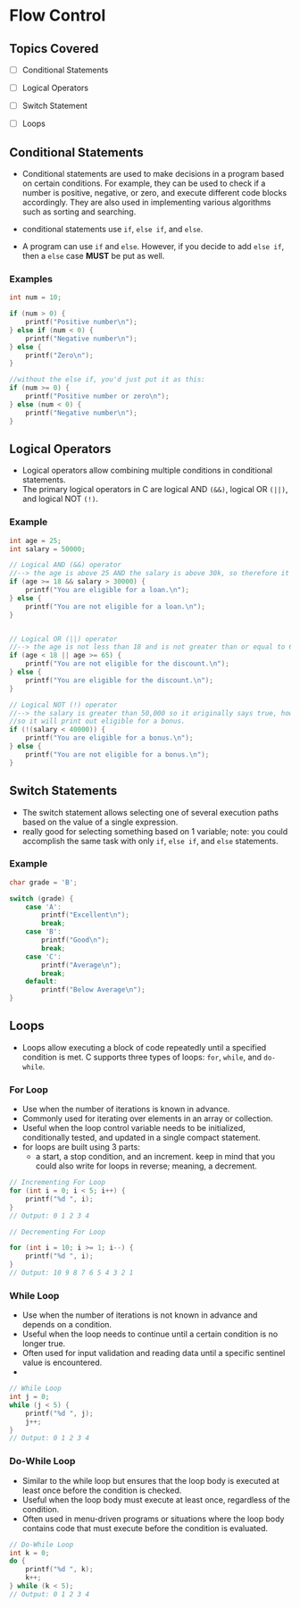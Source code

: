 # Flow Control

## Topics Covered
- [ ] Conditional Statements
- [ ] Logical Operators
- [ ] Switch Statement
- [ ] Loops


## Conditional Statements
- Conditional statements are used to make decisions in a program based on certain conditions. For example, they can be used to check if a number is positive, negative, or zero, and execute different code blocks accordingly. They are also used in implementing various algorithms such as sorting and searching.

- conditional statements use `if`, `else if`, and `else`.
- A program can use `if` and `else`. However, if you decide to add `else if`, then a `else` case <strong>MUST</strong> be put as well.

### Examples
```C
int num = 10;

if (num > 0) {
    printf("Positive number\n");
} else if (num < 0) {
    printf("Negative number\n");
} else {
    printf("Zero\n");
}

//without the else if, you'd just put it as this:
if (num >= 0) {
    printf("Positive number or zero\n");
} else (num < 0) {
    printf("Negative number\n");
}
```

## Logical Operators
- Logical operators allow combining multiple conditions in conditional statements. 
- The primary logical operators in C are logical AND `(&&)`, logical OR `(||)`, and logical NOT `(!)`.

### Example
```C
int age = 25;
int salary = 50000;

// Logical AND (&&) operator 
//--> the age is above 25 AND the salary is above 30k, so therefore it will print you are eligible for a loan.
if (age >= 18 && salary > 30000) { 
    printf("You are eligible for a loan.\n");
} else {
    printf("You are not eligible for a loan.\n");
}


// Logical OR (||) operator
//--> the age is not less than 18 and is not greater than or equal to 65; because neither of the statements in the OR statement are true, it'll print the second thing.
if (age < 18 || age >= 65) {
    printf("You are not eligible for the discount.\n");
} else {
    printf("You are eligible for the discount.\n");
}

// Logical NOT (!) operator
//--> the salary is greater than 50,000 so it originally says true, however, the ! reverses it; think of it like this: !(false) --> (true)
//so it will print out eligible for a bonus.
if (!(salary < 40000)) {
    printf("You are eligible for a bonus.\n");
} else {
    printf("You are not eligible for a bonus.\n");
}

```

## Switch Statements
- The switch statement allows selecting one of several execution paths based on the value of a single expression.
- really good for selecting something based on 1 variable; note: you could accomplish the same task with only `if`, `else if`, and `else` statements.

### Example
```C
char grade = 'B';

switch (grade) {
    case 'A':
        printf("Excellent\n");
        break;
    case 'B':
        printf("Good\n");
        break;
    case 'C':
        printf("Average\n");
        break;
    default:
        printf("Below Average\n");
}

```

## Loops
-  Loops allow executing a block of code repeatedly until a specified condition is met. C supports three types of loops: `for`, `while`, and `do-while`.

### For Loop
- Use when the number of iterations is known in advance.
- Commonly used for iterating over elements in an array or collection.
- Useful when the loop control variable needs to be initialized, conditionally tested, and updated in a single compact statement.
- for loops are built using 3 parts: 
  - a start, a stop condition, and an increment. keep in mind that you could also write for loops in reverse; meaning, a decrement.

```C
// Incrementing For Loop
for (int i = 0; i < 5; i++) {
    printf("%d ", i);
}
// Output: 0 1 2 3 4 

// Decrementing For Loop

for (int i = 10; i >= 1; i--) {
    printf("%d ", i);
}
// Output: 10 9 8 7 6 5 4 3 2 1
```

### While Loop
- Use when the number of iterations is not known in advance and depends on a condition.
- Useful when the loop needs to continue until a certain condition is no longer true.
- Often used for input validation and reading data until a specific sentinel value is encountered.
- 
```C
// While Loop
int j = 0;
while (j < 5) {
    printf("%d ", j);
    j++;
}
// Output: 0 1 2 3 4 
```

### Do-While Loop
- Similar to the while loop but ensures that the loop body is executed at least once before the condition is checked.
- Useful when the loop body must execute at least once, regardless of the condition.
- Often used in menu-driven programs or situations where the loop body contains code that must execute before the condition is evaluated.
```C
// Do-While Loop
int k = 0;
do {
    printf("%d ", k);
    k++;
} while (k < 5);
// Output: 0 1 2 3 4 
```
